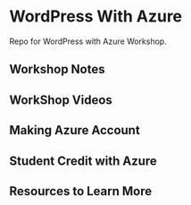 # WordPress With Azure
Repo for WordPress with Azure Workshop. 

## Workshop Notes 

## WorkShop Videos 

## Making Azure Account 

## Student Credit with Azure 

## Resources to Learn More 
